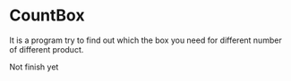 # CountBox

It is a program try to find out which the box you need for different number of different product.

Not finish yet
